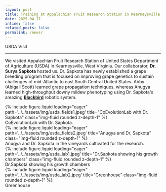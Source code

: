 ```yaml
---
layout: post
title: Training at Appalachian Fruit Research Station in Kearneysville
date: 2025-04-17
inline: false
related_posts: false
permalink: /news/
---
```


 USDA Visit 

---

We visited Appalachian Fruit Research Station of United States Department of Agriculture (USDA) in Kearneysville, West Virginia. Our collaborator, **Dr. Surya Sapkota** hosted us. Dr. Sapkota has newly established a grape breeding program that is focused on improving grape genetics to sustain challenges of mid-Atlantic to east South Central United States. Abby (Abigail Scott) learned grape propagation techniques, whereas Anugya learned high-throughput downy mildew phenotyping using Dr. Sapkota's amazing [**Blackbird**](https://apsjournals.apsnet.org/doi/abs/10.1094/PHYTO-01-25-0033-R) robotic system.

<div class="row">
    <div class="col-sm mt-4 mt-md-0">
        {% include figure.liquid loading="eager" path='../../assets/img/usda_fields1.jpeg' title="CoEvolutionLab with Dr. Sapkota" class="img-fluid rounded z-depth-1" %}
        <div class="caption">
            CoEvolutionLab with Dr. Sapkota.
        </div>
    </div>
   <div class="col-sm mt-4 mt-md-0">
        {% include figure.liquid loading="eager" path='../../assets/img/usda_fields2.jpeg' title="Anugya and Dr. Sapkota" class="img-fluid rounded z-depth-1" %}
        <div class="caption">
            Anugya and Dr. Sapkota in the vineyards cultivated for the research. 
        </div>
    </div>
</div>

<div class="row">
    <div class="col-sm mt-4 mt-md-0">
        {% include figure.liquid loading="eager" path='../../assets/img/usda_lab1.jpeg' title="Dr.Sapkota showing his growth chambers" class="img-fluid rounded z-depth-1" %}
        <div class="caption">
           Dr.Sapkota showing his growth chambers
       </div>
    </div>
    <div class="col-sm mt-4 mt-md-0">
      {% include figure.liquid loading="eager" path='../../assets/img/usda_lab2.jpeg' title="Greenhouse" class="img-fluid rounded z-depth-1" %}
      <div class="caption">
          Greenhouse
      </div>
   </div>  
</div>

